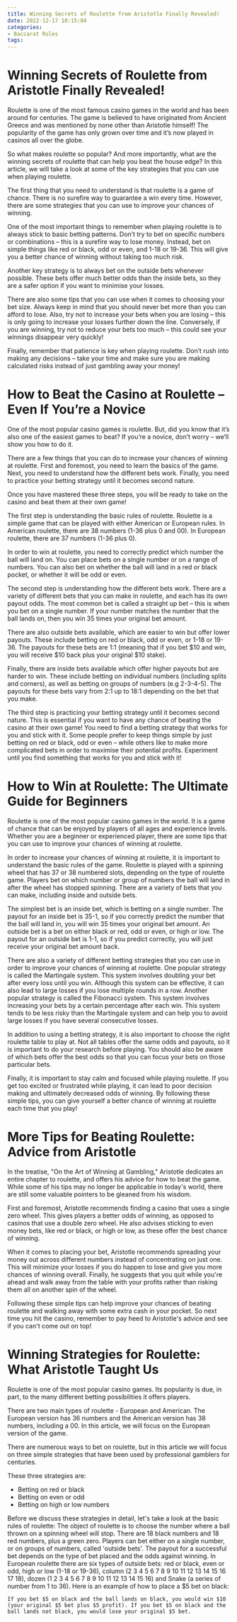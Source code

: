 ```yaml
---
title: Winning Secrets of Roulette from Aristotle Finally Revealed!
date: 2022-12-17 10:15:04
categories:
- Baccarat Rules
tags:
---
```



#  Winning Secrets of Roulette from Aristotle Finally Revealed!

Roulette is one of the most famous casino games in the world and has been around for centuries. The game is believed to have originated from Ancient Greece and was mentioned by none other than Aristotle himself! The popularity of the game has only grown over time and it’s now played in casinos all over the globe.

So what makes roulette so popular? And more importantly, what are the winning secrets of roulette that can help you beat the house edge? In this article, we will take a look at some of the key strategies that you can use when playing roulette.

The first thing that you need to understand is that roulette is a game of chance. There is no surefire way to guarantee a win every time. However, there are some strategies that you can use to improve your chances of winning.

One of the most important things to remember when playing roulette is to always stick to basic betting patterns. Don’t try to bet on specific numbers or combinations – this is a surefire way to lose money. Instead, bet on simple things like red or black, odd or even, and 1-18 or 19-36. This will give you a better chance of winning without taking too much risk.

Another key strategy is to always bet on the outside bets whenever possible. These bets offer much better odds than the inside bets, so they are a safer option if you want to minimise your losses.

There are also some tips that you can use when it comes to choosing your bet size. Always keep in mind that you should never bet more than you can afford to lose. Also, try not to increase your bets when you are losing – this is only going to increase your losses further down the line. Conversely, if you are winning, try not to reduce your bets too much – this could see your winnings disappear very quickly!

Finally, remember that patience is key when playing roulette. Don’t rush into making any decisions – take your time and make sure you are making calculated risks instead of just gambling away your money!

#  How to Beat the Casino at Roulette – Even If You’re a Novice

One of the most popular casino games is roulette. But, did you know that it’s also one of the easiest games to beat? If you’re a novice, don’t worry – we’ll show you how to do it.

There are a few things that you can do to increase your chances of winning at roulette. First and foremost, you need to learn the basics of the game. Next, you need to understand how the different bets work. Finally, you need to practice your betting strategy until it becomes second nature.

Once you have mastered these three steps, you will be ready to take on the casino and beat them at their own game!

The first step is understanding the basic rules of roulette. Roulette is a simple game that can be played with either American or European rules. In American roulette, there are 38 numbers (1-36 plus 0 and 00). In European roulette, there are 37 numbers (1-36 plus 0).

In order to win at roulette, you need to correctly predict which number the ball will land on. You can place bets on a single number or on a range of numbers. You can also bet on whether the ball will land in a red or black pocket, or whether it will be odd or even.

The second step is understanding how the different bets work. There are a variety of different bets that you can make in roulette, and each has its own payout odds. The most common bet is called a straight up bet – this is when you bet on a single number. If your number matches the number that the ball lands on, then you win 35 times your original bet amount.

There are also outside bets available, which are easier to win but offer lower payouts. These include betting on red or black, odd or even, or 1-18 or 19-36. The payouts for these bets are 1:1 (meaning that if you bet $10 and win, you will receive $10 back plus your original $10 stake).

Finally, there are inside bets available which offer higher payouts but are harder to win. These include betting on individual numbers (including splits and corners), as well as betting on groups of numbers (e.g 2-3-4-5). The payouts for these bets vary from 2:1 up to 18:1 depending on the bet that you make.

The third step is practicing your betting strategy until it becomes second nature. This is essential if you want to have any chance of beating the casino at their own game! You need to find a betting strategy that works for you and stick with it. Some people prefer to keep things simple by just betting on red or black, odd or even – while others like to make more complicated bets in order to maximise their potential profits. Experiment until you find something that works for you and stick with it!

#  How to Win at Roulette: The Ultimate Guide for Beginners

Roulette is one of the most popular casino games in the world. It is a game of chance that can be enjoyed by players of all ages and experience levels. Whether you are a beginner or experienced player, there are some tips that you can use to improve your chances of winning at roulette.

In order to increase your chances of winning at roulette, it is important to understand the basic rules of the game. Roulette is played with a spinning wheel that has 37 or 38 numbered slots, depending on the type of roulette game. Players bet on which number or group of numbers the ball will land in after the wheel has stopped spinning. There are a variety of bets that you can make, including inside and outside bets.

The simplest bet is an inside bet, which is betting on a single number. The payout for an inside bet is 35-1, so if you correctly predict the number that the ball will land in, you will win 35 times your original bet amount. An outside bet is a bet on either black or red, odd or even, or high or low. The payout for an outside bet is 1-1, so if you predict correctly, you will just receive your original bet amount back.

There are also a variety of different betting strategies that you can use in order to improve your chances of winning at roulette. One popular strategy is called the Martingale system. This system involves doubling your bet after every loss until you win. Although this system can be effective, it can also lead to large losses if you lose multiple rounds in a row. Another popular strategy is called the Fibonacci system. This system involves increasing your bets by a certain percentage after each win. This system tends to be less risky than the Martingale system and can help you to avoid large losses if you have several consecutive losses.

In addition to using a betting strategy, it is also important to choose the right roulette table to play at. Not all tables offer the same odds and payouts, so it is important to do your research before playing. You should also be aware of which bets offer the best odds so that you can focus your bets on those particular bets.

Finally, it is important to stay calm and focused while playing roulette. If you get too excited or frustrated while playing, it can lead to poor decision making and ultimately decreased odds of winning. By following these simple tips, you can give yourself a better chance of winning at roulette each time that you play!

#  More Tips for Beating Roulette: Advice from Aristotle

In the treatise, "On the Art of Winning at Gambling," Aristotle dedicates an entire chapter to roulette, and offers his advice for how to beat the game. While some of his tips may no longer be applicable in today's world, there are still some valuable pointers to be gleaned from his wisdom.

First and foremost, Aristotle recommends finding a casino that uses a single zero wheel. This gives players a better odds of winning, as opposed to casinos that use a double zero wheel. He also advises sticking to even money bets, like red or black, or high or low, as these offer the best chance of winning.

When it comes to placing your bet, Aristotle recommends spreading your money out across different numbers instead of concentrating on just one. This will minimize your losses if you do happen to lose and give you more chances of winning overall. Finally, he suggests that you quit while you're ahead and walk away from the table with your profits rather than risking them all on another spin of the wheel.

Following these simple tips can help improve your chances of beating roulette and walking away with some extra cash in your pocket. So next time you hit the casino, remember to pay heed to Aristotle's advice and see if you can't come out on top!

#  Winning Strategies for Roulette: What Aristotle Taught Us

Roulette is one of the most popular casino games. Its popularity is due, in part, to the many different betting possibilities it offers players.

There are two main types of roulette - European and American. The European version has 36 numbers and the American version has 38 numbers, including a 00. In this article, we will focus on the European version of the game.

There are numerous ways to bet on roulette, but in this article we will focus on three simple strategies that have been used by professional gamblers for centuries.

These three strategies are: 
- Betting on red or black
- Betting on even or odd
- Betting on high or low numbers

Before we discuss these strategies in detail, let's take a look at the basic rules of roulette:
The object of roulette is to choose the number where a ball thrown on a spinning wheel will stop. There are 18 black numbers and 18 red numbers, plus a green zero. Players can bet either on a single number, or on groups of numbers, called 'outside bets'. The payout for a successful bet depends on the type of bet placed and the odds against winning. 
In European roulette there are six types of outside bets: red or black, even or odd, high or low (1-18 or 19-36), column (2 3 4 5 6 7 8 9 10 11 12 13 14 15 16 17 18), dozen (1 2 3 4 5 6 7 8 9 10 11 12 13 14 15 16) and Snake (a series of number from 1 to 36). 
Here is an example of how to place a $5 bet on black:

    If you bet $5 on black and the ball lands on black, you would win $10 (your original $5 bet plus $5 profit). If you bet $5 on black and the ball lands not black, you would lose your original $5 bet.